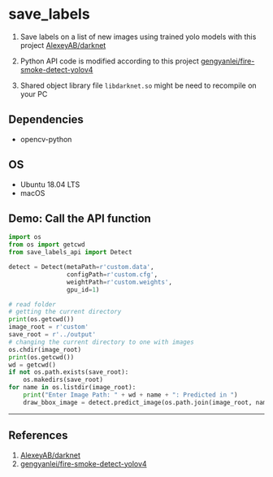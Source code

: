 # save_labels

1. Save labels on a list of new images using trained yolo models with this project [AlexeyAB/darknet](https://github.com/AlexeyAB/darknet)

2. Python API code is modified according to this project [gengyanlei/fire-smoke-detect-yolov4](https://github.com/gengyanlei/fire-smoke-detect-yolov4)

3. Shared object library file `libdarknet.so` might be need to recompile on your PC

## Dependencies

- opencv-python

## OS

- Ubuntu 18.04 LTS
- macOS

## Demo: Call the API function

```python
import os
from os import getcwd
from save_labels_api import Detect

detect = Detect(metaPath=r'custom.data',
                configPath=r'custom.cfg',
                weightPath=r'custom.weights',
                gpu_id=1)

# read folder
# getting the current directory
print(os.getcwd())
image_root = r'custom'
save_root = r'../output'
# changing the current directory to one with images
os.chdir(image_root)
print(os.getcwd())
wd = getcwd()
if not os.path.exists(save_root):
    os.makedirs(save_root)
for name in os.listdir(image_root):
    print("Enter Image Path: " + wd + name + ": Predicted in ")
    draw_bbox_image = detect.predict_image(os.path.join(image_root, name), save_path=os.path.join(save_root, name))
```

---

## References

1. [AlexeyAB/darknet](https://github.com/AlexeyAB/darknet)
2. [gengyanlei/fire-smoke-detect-yolov4](https://github.com/gengyanlei/fire-smoke-detect-yolov4)
